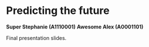 # Predicting the future

**Super Stephanie (A1110001)**
**Awesome Alex (A0001101)**

Final presentation slides.
